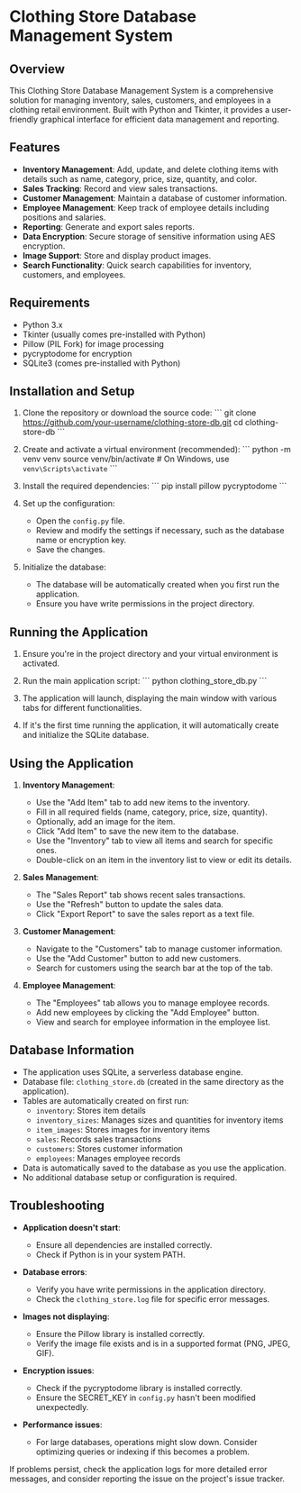 # Clothing Store Database Management System

## Overview

This Clothing Store Database Management System is a comprehensive solution for managing inventory, sales, customers, and employees in a clothing retail environment. Built with Python and Tkinter, it provides a user-friendly graphical interface for efficient data management and reporting.

## Features

- **Inventory Management**: Add, update, and delete clothing items with details such as name, category, price, size, quantity, and color.
- **Sales Tracking**: Record and view sales transactions.
- **Customer Management**: Maintain a database of customer information.
- **Employee Management**: Keep track of employee details including positions and salaries.
- **Reporting**: Generate and export sales reports.
- **Data Encryption**: Secure storage of sensitive information using AES encryption.
- **Image Support**: Store and display product images.
- **Search Functionality**: Quick search capabilities for inventory, customers, and employees.

## Requirements

- Python 3.x
- Tkinter (usually comes pre-installed with Python)
- Pillow (PIL Fork) for image processing
- pycryptodome for encryption
- SQLite3 (comes pre-installed with Python)

## Installation and Setup

1. Clone the repository or download the source code:
   \`\`\`
   git clone https://github.com/your-username/clothing-store-db.git
   cd clothing-store-db
   \`\`\`

2. Create and activate a virtual environment (recommended):
   \`\`\`
   python -m venv venv
   source venv/bin/activate  # On Windows, use `venv\Scripts\activate`
   \`\`\`

3. Install the required dependencies:
   \`\`\`
   pip install pillow pycryptodome
   \`\`\`

4. Set up the configuration:
   - Open the `config.py` file.
   - Review and modify the settings if necessary, such as the database name or encryption key.
   - Save the changes.

5. Initialize the database:
   - The database will be automatically created when you first run the application.
   - Ensure you have write permissions in the project directory.

## Running the Application

1. Ensure you're in the project directory and your virtual environment is activated.

2. Run the main application script:
   \`\`\`
   python clothing_store_db.py
   \`\`\`

3. The application will launch, displaying the main window with various tabs for different functionalities.

4. If it's the first time running the application, it will automatically create and initialize the SQLite database.

## Using the Application

1. **Inventory Management**:
   - Use the "Add Item" tab to add new items to the inventory.
   - Fill in all required fields (name, category, price, size, quantity).
   - Optionally, add an image for the item.
   - Click "Add Item" to save the new item to the database.
   - Use the "Inventory" tab to view all items and search for specific ones.
   - Double-click on an item in the inventory list to view or edit its details.

2. **Sales Management**:
   - The "Sales Report" tab shows recent sales transactions.
   - Use the "Refresh" button to update the sales data.
   - Click "Export Report" to save the sales report as a text file.

3. **Customer Management**:
   - Navigate to the "Customers" tab to manage customer information.
   - Use the "Add Customer" button to add new customers.
   - Search for customers using the search bar at the top of the tab.

4. **Employee Management**:
   - The "Employees" tab allows you to manage employee records.
   - Add new employees by clicking the "Add Employee" button.
   - View and search for employee information in the employee list.

## Database Information

- The application uses SQLite, a serverless database engine.
- Database file: `clothing_store.db` (created in the same directory as the application).
- Tables are automatically created on first run:
  - `inventory`: Stores item details
  - `inventory_sizes`: Manages sizes and quantities for inventory items
  - `item_images`: Stores images for inventory items
  - `sales`: Records sales transactions
  - `customers`: Stores customer information
  - `employees`: Manages employee records
- Data is automatically saved to the database as you use the application.
- No additional database setup or configuration is required.

## Troubleshooting

- **Application doesn't start**: 
  - Ensure all dependencies are installed correctly.
  - Check if Python is in your system PATH.

- **Database errors**: 
  - Verify you have write permissions in the application directory.
  - Check the `clothing_store.log` file for specific error messages.

- **Images not displaying**: 
  - Ensure the Pillow library is installed correctly.
  - Verify the image file exists and is in a supported format (PNG, JPEG, GIF).

- **Encryption issues**: 
  - Check if the pycryptodome library is installed correctly.
  - Ensure the SECRET_KEY in `config.py` hasn't been modified unexpectedly.

- **Performance issues**: 
  - For large databases, operations might slow down. Consider optimizing queries or indexing if this becomes a problem.

If problems persist, check the application logs for more detailed error messages, and consider reporting the issue on the project's issue tracker.

